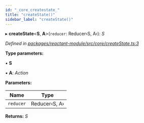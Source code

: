 ```yaml
---
id: "_core_createstate_"
title: "createState()"
sidebar_label: "createState()"
---
```


▸ **createState**<**S**, **A**>(`reducer`: Reducer‹S, A›): *S*

*Defined in [packages/reactant-module/src/core/createState.ts:3](https://github.com/unadlib/reactant/blob/d9c42d1/packages/reactant-module/src/core/createState.ts#L3)*

**Type parameters:**

▪ **S**

▪ **A**: *Action*

**Parameters:**

Name | Type |
------ | ------ |
`reducer` | Reducer‹S, A› |

**Returns:** *S*
